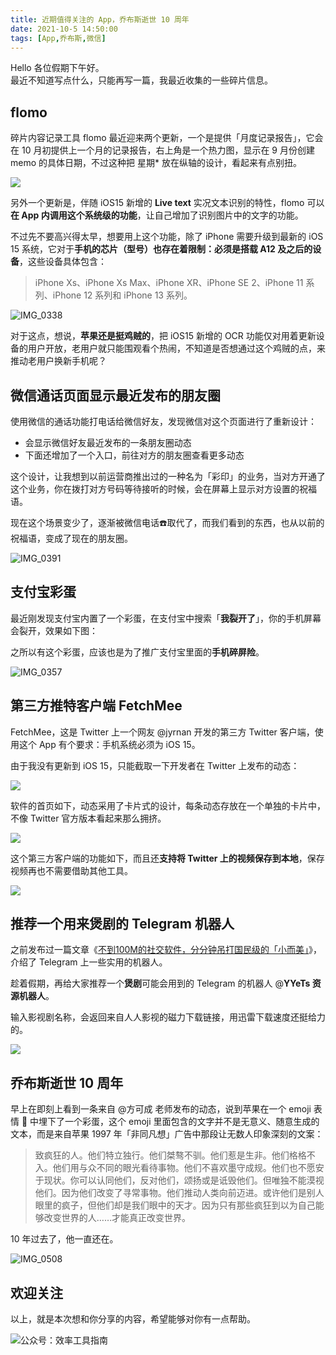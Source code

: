 ```yaml
---
title: 近期值得关注的 App，乔布斯逝世 10 周年                                   
date: 2021-10-5 14:50:00               
tags: [App,乔布斯,微信]                                                           
---
```


Hello 各位假期下午好。  
最近不知道写点什么，只能再写一篇，我最近收集的一些碎片信息。     

## flomo

碎片内容记录工具 flomo 最近迎来两个更新，一个是提供「月度记录报告」，它会在 10 月初提供上一个月的记录报告，右上角是一个热力图，显示在 9 月份创建 memo 的具体日期，不过这种把 星期* 放在纵轴的设计，看起来有点别扭。   

![](https://article-picbed-1302715071.cos.ap-guangzhou.myqcloud.com/2021/10/05/16334070232919.jpg)

另外一个更新是，伴随 iOS15 新增的 **Live text** 实况文本识别的特性，flomo 可以**在 App 内调用这个系统级的功能**，让自己增加了识别图片中的文字的功能。  

不过先不要高兴得太早，想要用上这个功能，除了 iPhone 需要升级到最新的 iOS 15 系统，它对于**手机的芯片（型号）**也存在着限制：必须是**搭载 A12 及之后的设备**，这些设备具体包含：  

> iPhone Xs、iPhone Xs Max、iPhone XR、iPhone SE 2、iPhone 11 系列、iPhone 12 系列和 iPhone 13 系列。   

![IMG_0338](https://article-picbed-1302715071.cos.ap-guangzhou.myqcloud.com/2021/10/05/img0338.jpg)

对于这点，想说，**苹果还是挺鸡贼的**，把 iOS15 新增的 OCR 功能仅对用着更新设备的用户开放，老用户就只能围观看个热闹，不知道是否想通过这个鸡贼的点，来推动老用户换新手机呢？   

## 微信通话页面显示最近发布的朋友圈

使用微信的通话功能打电话给微信好友，发现微信对这个页面进行了重新设计：

* 会显示微信好友最近发布的一条朋友圈动态
* 下面还增加了一个入口，前往对方的朋友圈查看更多动态   

这个设计，让我想到以前运营商推出过的一种名为「彩印」的业务，当对方开通了这个业务，你在拨打对方号码等待接听的时候，会在屏幕上显示对方设置的祝福语。  

现在这个场景变少了，逐渐被微信电话☎️取代了，而我们看到的东西，也从以前的祝福语，变成了现在的朋友圈。   

![IMG_0391](https://article-picbed-1302715071.cos.ap-guangzhou.myqcloud.com/2021/10/05/img0391.jpg)

## 支付宝彩蛋

最近刚发现支付宝内置了一个彩蛋，在支付宝中搜索「**我裂开了**」，你的手机屏幕会裂开，效果如下图：  

之所以有这个彩蛋，应该也是为了推广支付宝里面的**手机碎屏险**。  

![IMG_0357](https://article-picbed-1302715071.cos.ap-guangzhou.myqcloud.com/2021/10/05/img0357.jpg)

## 第三方推特客户端 FetchMee

FetchMee，这是 Twitter 上一个网友 @jyrnan 开发的第三方 Twitter 客户端，使用这个 App 有个要求：手机系统必须为 iOS 15。  

由于我没有更新到 iOS 15，只能截取一下开发者在 Twitter 上发布的动态：

![](https://article-picbed-1302715071.cos.ap-guangzhou.myqcloud.com/2021/10/05/16334139827010.jpg)

软件的首页如下，动态采用了卡片式的设计，每条动态存放在一个单独的卡片中，不像 Twitter 官方版本看起来那么拥挤。

![](https://article-picbed-1302715071.cos.ap-guangzhou.myqcloud.com/2021/10/05/16334139113533.jpg)

这个第三方客户端的功能如下，而且还**支持将 Twitter 上的视频保存到本地**，保存视频再也不需要借助其他工具。

![](https://article-picbed-1302715071.cos.ap-guangzhou.myqcloud.com/2021/10/05/16334142913005.jpg)

## 推荐一个用来煲剧的 Telegram 机器人

之前发布过一篇文章《[不到100M的社交软件，分分钟吊打国民级的「小而美」](https://mp.weixin.qq.com/s/X5usVBt_8fXbxENnU4O-3w)》，介绍了 Telegram 上一些实用的机器人。  

趁着假期，再给大家推荐一个**煲剧**可能会用到的 Telegram 的机器人 @**YYeTs 资源机器人**。

输入影视剧名称，会返回来自人人影视的磁力下载链接，用迅雷下载速度还挺给力的。   

![](https://article-picbed-1302715071.cos.ap-guangzhou.myqcloud.com/2021/10/05/16334145351065.jpg)


## 乔布斯逝世 10 周年  

早上在即刻上看到一条来自 @方可成 老师发布的动态，说到苹果在一个 emoji 表情 📝 中埋下了一个彩蛋，这个 emoji 里面包含的文字并不是无意义、随意生成的文本，而是来自苹果 1997 年「非同凡想」广告中那段让无数人印象深刻的文案：  

> 致疯狂的人。他们特立独行。他们桀骜不驯。他们惹是生非。他们格格不入。他们用与众不同的眼光看待事物。他们不喜欢墨守成规。他们也不愿安于现状。你可以认同他们，反对他们，颂扬或是诋毁他们。但唯独不能漠视他们。因为他们改变了寻常事物。他们推动人类向前迈进。或许他们是别人眼里的疯子，但他们却是我们眼中的天才。因为只有那些疯狂到以为自己能够改变世界的人……才能真正改变世界。       

10 年过去了，他一直还在。    

![IMG_0508](https://article-picbed-1302715071.cos.ap-guangzhou.myqcloud.com/2021/10/05/img0508.PNG)

## 欢迎关注     

以上，就是本次想和你分享的内容，希望能够对你有一点帮助。     

![公众号：效率工具指南](https://article-picbed-1302715071.cos.ap-guangzhou.myqcloud.com/2021/05/28/gong-zhong-hao-wei-bu-er-wei-ma-dailogo.png)           
